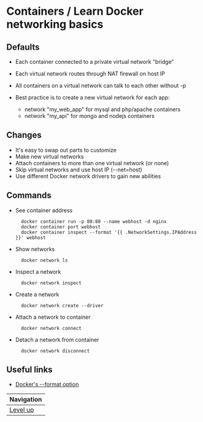 # Containers / Learn Docker networking basics #

## Defaults ##

* Each container connected to a private virtual network "bridge"
* Each virtual network routes through NAT firewall on host IP
* All containers on a virtual network can talk to each other without -p
* Best practice is to create a new virtual network for each app:

    * network "my_web_app" for mysql and php/apache containers
    * network "my_api" for mongo and nodejs containers

## Changes ##

* It's easy to swap out parts to customize
* Make new virtual networks
* Attach containers to more than one virtual network (or none)
* Skip virtual networks and use host IP (--net=host)
* Use different Docker network drivers to gain new abilities

## Commands ##

* See container address

        docker container run -p 80:80 --name webhost -d nginx
        docker container port webhost
        docker container inspect --format '{{ .NetworkSettings.IPAddress }}' webhost

* Show networks

        docker network ls

* Inspect a network

        docker network inspect

* Create a network

        docker network create --driver

* Attach a network to container

        docker network connect

* Detach a network from container

        docker network disconnect

## Useful links ##

* [Docker's --format option](https://docs.docker.com/engine/admin/formatting/)

| Navigation               |
| ------------------------ |
| [Level up](../README.md) |
